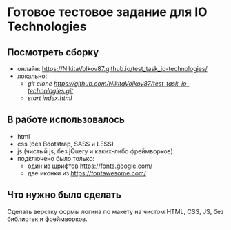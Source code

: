 # Готовое тестовое задание для IO Technologies

## Посмотреть сборку
* онлайн:
https://NikitaVolkov87.github.io/test_task_io-technologies/
* локально:
  - <i>git clone https://github.com/NikitaVolkov87/test_task_io-technologies.git</i>
  - <i>start index.html</i>

## В работе использовалось
* html
* css (без Bootstrap, SASS и LESS)
* js (чистый js, без jQuery и каких-либо фреймворков)
* подключено было только:
  - один из шрифтов https://fonts.google.com/
  - две иконки из https://fontawesome.com/

## Что нужно было сделать
Сделать верстку формы логина по макету на чистом HTML, CSS, JS, без библиотек и фреймворков.
